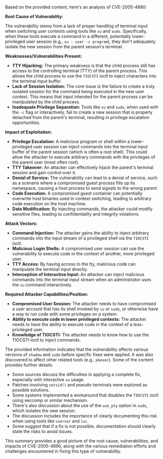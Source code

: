 Based on the provided content, here's an analysis of CVE-2005-4890:

**Root Cause of Vulnerability:**

The vulnerability stems from a lack of proper handling of terminal input when switching user contexts using tools like `su` and `sudo`. Specifically, when these tools execute a command in a different, potentially lower-privileged user session (e.g., `su - user -c program`), they don't adequately isolate the new session from the parent session's terminal.

**Weaknesses/Vulnerabilities Present:**

*   **TTY Hijacking:** The primary weakness is that the child process still has access to the controlling terminal (TTY) of the parent process. This allows the child process to use the `TIOCSTI` ioctl to inject characters into the terminal input buffer.
*   **Lack of Session Isolation:** The core issue is the failure to create a truly isolated session for the command being executed in the new user context. This means that input intended for the parent process can be manipulated by the child process.
*   **Inadequate Privilege Separation:**  Tools like `su` and `sudo`, when used with the `-c` flag or interactively, fail to create a new session that is properly detached from the parent's terminal, resulting in privilege escalation opportunities.

**Impact of Exploitation:**

*   **Privilege Escalation:** A malicious program or shell within a lower-privileged user session can inject commands into the terminal input buffer of the parent session (which is often a root shell). This could allow the attacker to execute arbitrary commands with the privileges of the parent user (most often root).  
*   **TTY Takeover:**  An attacker can effectively hijack the parent's terminal session and gain control over it.
*   **Denial of Service:**  The vulnerability can lead to a denial of service, such as a scenario where a compromised guest process fills up its namespace, causing a host process to send signals to the wrong parent.
*   **Code Execution:** A compromised guest container can potentially overwrite host binaries used in context switching, leading to arbitrary code execution on the host machine.
*   **Data Modification:** By injecting commands, the attacker could modify sensitive files, leading to confidentiality and integrity violations.

**Attack Vectors:**

*   **Command Injection:** The attacker gains the ability to inject arbitrary commands into the input stream of a privileged shell via the `TIOCSTI` ioctl.
*   **Malicious Login Shells:** A compromised user session can use the vulnerability to execute code in the context of another, more privileged user.
*   **TTY Access:** By having access to the tty, malicious code can manipulate the terminal input directly.
*   **Interception of Interactive Input:**  An attacker can inject malicious commands into the terminal input stream when an administrator uses the `su` command interactively.

**Required Attacker Capabilities/Position:**

*   **Compromised User Session:** The attacker needs to have compromised a user account that has its shell invoked by `su` or `sudo`, or otherwise have a way to run code with some privileges on a system.
*   **Ability to execute code in lower privileged contexts:** The attacker needs to have the ability to execute code in the context of a less-privileged user.
*   **Knowledge of TIOCSTI:** The attacker needs to know how to use the TIOCSTI ioctl to inject commands.

The provided information indicates that the vulnerability affects various versions of `shadow` and `sudo` before specific fixes were applied. It was also discovered to affect other related tools (e.g., `pkexec`). Some of the content provides further details:

*   Some sources discuss the difficulties in applying a complete fix, especially with interactive `su` usage.
*   Patches involving `setsid()` and pseudo-terminals were explored as possible solutions.
*   Some systems implemented a workaround that disables the `TIOCSTI` ioctl using seccomp or similar mechanism.
*   There's also discussion about the use of the `use_pty` option in `sudo`, which isolates the new session.
*   The discussion includes the importance of clearly documenting this risk when using tools like `vserver` and `lxc`.
*   Some suggest that if a fix is not possible, documentation should clearly state the risks to avoid issues.

This summary provides a good picture of the root cause, vulnerabilities, and impacts of CVE-2005-4890, along with the various remediation efforts and challenges encountered in fixing this type of vulnerability.